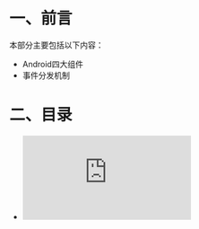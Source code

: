 # 一、前言
本部分主要包括以下内容：
- Android四大组件
- 事件分发机制


# 二、目录
- ![Activity](https://github.com/ironspf/Summary/blob/master/Android/basic/Activity.md)
